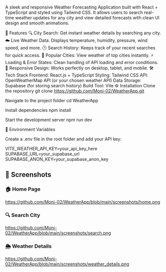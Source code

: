 A sleek and responsive Weather Forecasting Application built with React + TypeScript and styled using Tailwind CSS. It allows users to search real-time weather updates for any city and view detailed forecasts with clean UI design and smooth animations.

🚀 Features
🔍 City Search: Get instant weather details by searching any city.
☁️ Live Weather Data: Displays temperature, humidity, pressure, wind speed, and more.
🕒 Search History: Keeps track of your recent searches for quick access.
🌇 Popular Cities: View weather of top cities instantly.
⚡ Loading & Error States: Clean handling of API loading and error conditions.
📱 Responsive Design: Works perfectly on desktop, tablet, and mobile.
🛠️ Tech Stack
Frontend: React.js + TypeScript
Styling: Tailwind CSS
API: OpenWeatherMap API (or your chosen weather API)
Data Storage: Supabase (for storing search history)
Build Tool: Vite
⚙️ Installation
Clone the repository
git clone https://github.com/Moni-02/WeatherApp.git

Navigate to the project folder
cd WeatherApp

Install dependencies
npm install

Start the development server
npm run dev

🔑 Environment Variables



Create a .env file in the root folder and add your API key:

VITE_WEATHER_API_KEY=your_api_key_here
SUPABASE_URL=your_supabase_url
SUPABASE_ANON_KEY=your_supabase_anon_key

## 📸 Screenshots

### 🏠 Home Page
https://github.com/Moni-02/WeatherApp/blob/main/screenshots/home.png

### 🔍 Search City
https://github.com/Moni-02/WeatherApp/blob/main/screenshots/search.png

### 🌦️ Weather Details
https://github.com/Moni-02/WeatherApp/blob/main/screenshots/weather_details.png
